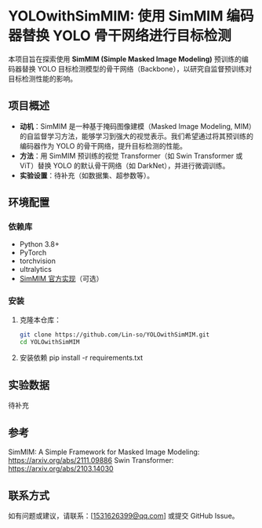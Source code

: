# YOLOwithSimMIM: 使用 SimMIM 编码器替换 YOLO 骨干网络进行目标检测

本项目旨在探索使用 **SimMIM (Simple Masked Image Modeling)** 预训练的编码器替换 YOLO 目标检测模型的骨干网络（Backbone），以研究自监督预训练对目标检测性能的影响。

## 项目概述
- **动机**：SimMIM 是一种基于掩码图像建模（Masked Image Modeling, MIM）的自监督学习方法，能够学习到强大的视觉表示。我们希望通过将其预训练的编码器作为 YOLO 的骨干网络，提升目标检测的性能。
- **方法**：用 SimMIM 预训练的视觉 Transformer（如 Swin Transformer 或 ViT）替换 YOLO 的默认骨干网络（如 DarkNet），并进行微调训练。
- **实验设置**：待补充（如数据集、超参数等）。

## 环境配置
### 依赖库
- Python 3.8+
- PyTorch 
- torchvision
- ultralytics 
- [SimMIM 官方实现](https://github.com/microsoft/SimMIM)（可选）

### 安装
1. 克隆本仓库：
   ```bash
   git clone https://github.com/Lin-so/YOLOwithSimMIM.git
   cd YOLOwithSimMIM

2. 安装依赖
   pip install -r requirements.txt

## 实验数据
待补充

## 参考
SimMIM: A Simple Framework for Masked Image Modeling: https://arxiv.org/abs/2111.09886
Swin Transformer: https://arxiv.org/abs/2103.14030

## 联系方式
如有问题或建议，请联系：[1531626399@qq.com]
或提交 GitHub Issue。